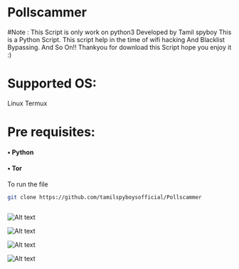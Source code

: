 # Pollscammer
#Note : This Script is only work on python3
Developed by Tamil spyboy
This is a Python Script. This script help in the time of wifi hacking
And Blacklist Bypassing. And So On!!
Thankyou for download this Script hope you enjoy it :)

# Supported OS:
Linux 
Termux
# Pre requisites:
#### •	Python 
#### •  Tor
To run the file
``` bash
git clone https://github.com/tamilspyboysofficial/Pollscammer
```


``` bash

```
![Alt text](https://raw.githubusercontent.com/tamilspyboysofficial/Pollscammer/master/img/pollscammer_one.png?raw=true " Step 1")
	 
![Alt text](https://raw.githubusercontent.com/tamilspyboysofficial/Pollscammer/master/img/pollscammer_two.png?raw=true " Step 2")

![Alt text](https://raw.githubusercontent.com/tamilspyboysofficial/Pollscammer/master/img/pollscammer_three.png?raw=true " Step 3")

![Alt text](https://raw.githubusercontent.com/tamilspyboysofficial/Pollscammer/master/img/pollscammer_four.png?raw=true " Step 4")






